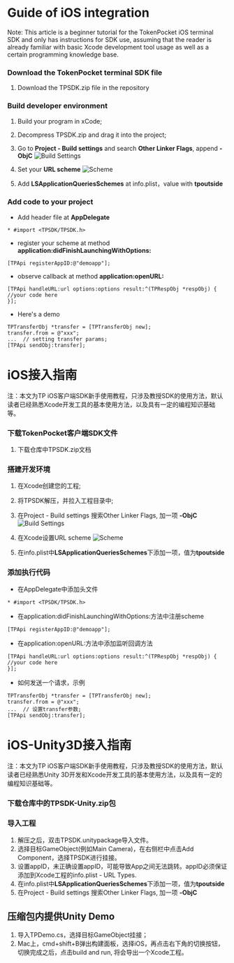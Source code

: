 # Guide of iOS integration

Note: This article is a beginner tutorial for the TokenPocket iOS terminal SDK and only has instructions for SDK use, assuming that the reader is already familiar with basic Xcode development tool usage as well as a certain programming knowledge base.

### Download the TokenPocket terminal SDK file 
1. Download the TPSDK.zip file in the repository

### Build developer environment
1. Build your program in xCode;
2. Decompress TPSDK.zip and drag it into the project;
3. Go to **Project - Build settings** and search **Other Linker Flags**, append **-ObjC**
![Build Settings](http://thyrsi.com/t6/369/1536744859x-1566673321.png)

4. Set your **URL scheme**
![Scheme](http://thyrsi.com/t6/369/1536745754x-1566679533.png)

5. Add **LSApplicationQueriesSchemes** at info.plist，value with **tpoutside**

### Add code to your project
* Add header file at **AppDelegate**

```
* #import <TPSDK/TPSDK.h>
```
* register your scheme at method **application:didFinishLaunchingWithOptions:**
```
[TPApi registerAppID:@"demoapp"];
```

* observe callback at method **application:openURL:**

```
[TPApi handleURL:url options:options result:^(TPRespObj *respObj) {
//your code here
}];
```

* Here's a demo 

```
TPTransferObj *transfer = [TPTransferObj new];
transfer.from = @"xxx";
...  // setting transfer params;
[TPApi sendObj:transfer];

```








# iOS接入指南
注：本文为TP iOS客户端SDK新手使用教程，只涉及教授SDK的使用方法，默认读者已经熟悉Xcode开发工具的基本使用方法，以及具有一定的编程知识基础等。

### 下载TokenPocket客户端SDK文件
1. 下载仓库中TPSDK.zip文档

### 搭建开发环境
1. 在Xcode创建您的工程;
2. 将TPSDK解压，并拉入工程目录中;
3. 在Project - Build settings 搜索Other Linker Flags, 加一项 **-ObjC**
![Build Settings](http://thyrsi.com/t6/369/1536744859x-1566673321.png)

4. 在Xcode设置URL scheme
![Scheme](http://thyrsi.com/t6/369/1536745754x-1566679533.png)

5. 在info.plist中**LSApplicationQueriesSchemes**下添加一项，值为**tpoutside**

### 添加执行代码
* 在AppDelegate中添加头文件
```
* #import <TPSDK/TPSDK.h>
```
* 在application:didFinishLaunchingWithOptions:方法中注册scheme
```
[TPApi registerAppID:@"demoapp"];
```

* 在application:openURL:方法中添加监听回调方法

```
[TPApi handleURL:url options:options result:^(TPRespObj *respObj) {
//your code here
}];
```

* 如何发送一个请求，示例

```
TPTransferObj *transfer = [TPTransferObj new];
transfer.from = @"xxx";
...  // 设置transfer参数;
[TPApi sendObj:transfer];

```

# iOS-Unity3D接入指南
注：本文为TP iOS客户端SDK新手使用教程，只涉及教授SDK的使用方法，默认读者已经熟悉Unity 3D开发和Xcode开发工具的基本使用方法，以及具有一定的编程知识基础等。

### 下载仓库中的TPSDK-Unity.zip包

### 导入工程
1. 解压之后，双击TPSDK.unitypackage导入文件。
2. 选择目标GameObject(例如Main Camera)，在右侧栏中点击Add Component，选择TPSDK进行挂接。
3. 设置appID，未正确设置appID，可能导致App之间无法跳转。appID必须保证添加到Xcode工程的info.plist - URL Types.
5. 在info.plist中**LSApplicationQueriesSchemes**下添加一项，值为**tpoutside**
6. 在Project - Build settings 搜索Other Linker Flags, 加一项 **-ObjC**

## 压缩包内提供Unity Demo

1. 导入TPDemo.cs，选择目标GameObject挂接；
2. Mac上，cmd+shift+B弹出构建面板，选择iOS，再点击右下角的切换按钮，切换完成之后，点击build and run, 将会导出一个Xcode工程。
